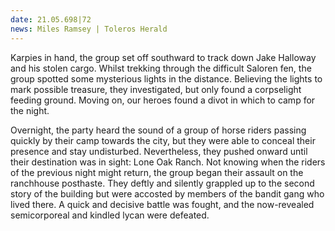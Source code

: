 ```yaml
---
date: 21.05.698|72
news: Miles Ramsey | Toleros Herald
---
```


Karpies in hand, the group set off southward to track down Jake Halloway and his stolen cargo. Whilst trekking through the difficult Saloren fen, the group spotted some mysterious lights in the distance. Believing the lights to mark possible treasure, they investigated, but only found a corpselight feeding ground. Moving on, our heroes found a divot in which to camp for the night.

Overnight, the party heard the sound of a group of horse riders passing quickly by their camp towards the city, but they were able to conceal their presence and stay undisturbed. Nevertheless, they pushed onward until their destination was in sight: Lone Oak Ranch. Not knowing when the riders of the previous night might return, the group began their assault on the ranchhouse posthaste. They deftly and silently grappled up to the second story of the building but were accosted by members of the bandit gang who lived there. A quick and decisive battle was fought, and the now-revealed semicorporeal and kindled lycan were defeated.
